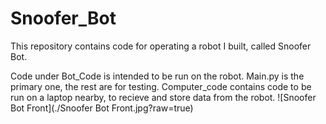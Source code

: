 # Snoofer_Bot
This repository contains code for operating a robot I built, called Snoofer Bot.

Code under Bot_Code is intended to be run on the robot.  Main.py is the primary one, the rest are for testing.
Computer_code contains code to be run on a laptop nearby, to recieve and store data from the robot.
![Snoofer Bot Front](./Snoofer Bot Front.jpg?raw=true)
